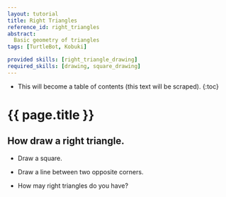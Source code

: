 ```yaml
---
layout: tutorial
title: Right Triangles
reference_id: right_triangles
abstract:
  Basic geometry of triangles
tags: [TurtleBot, Kobuki]

provided skills: [right_triangle_drawing]
required_skills: [drawing, square_drawing]
---
```




* This will become a table of contents (this text will be scraped).
{:toc}

# {{ page.title }}

## How draw a right triangle. 

 - Draw a square. 
 - Draw a line between two opposite corners. 


 - How may right triangles do you have? 


